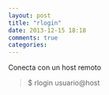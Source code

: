 ```yaml
---
layout: post
title: "rlogin"
date: 2013-12-15 18:18
comments: true
categories: 
---
```

Conecta con un host remoto

>$ rlogin usuario@host

